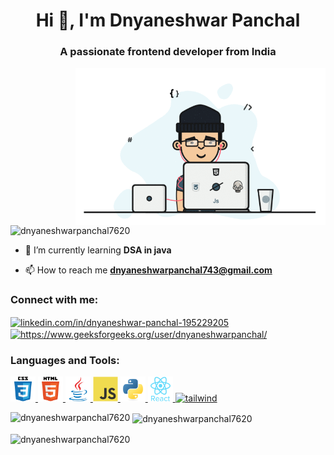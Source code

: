 <h1 align="center">Hi 👋, I'm Dnyaneshwar Panchal</h1>
<h3 align="center">A passionate frontend developer from India</h3>

<img align="right" width="400" src="https://raw.githubusercontent.com/kvssankar/kvssankar/main/programmer.gif">

<p align="left"> <img src="https://komarev.com/ghpvc/?username=dnyaneshwarpanchal7620&label=Profile%20views&color=0e75b6&style=flat" alt="dnyaneshwarpanchal7620" /> </p>

- 🌱 I’m currently learning **DSA in java**

- 📫 How to reach me **dnyaneshwarpanchal743@gmail.com**

<h3 align="left">Connect with me:</h3>
<p align="left">
<a href="https://linkedin.com/in/linkedin.com/in/dnyaneshwar-panchal-195229205" target="blank"><img align="center" src="https://raw.githubusercontent.com/rahuldkjain/github-profile-readme-generator/master/src/images/icons/Social/linked-in-alt.svg" alt="linkedin.com/in/dnyaneshwar-panchal-195229205" height="30" width="40" /></a>
<a href="https://auth.geeksforgeeks.org/user/https://www.geeksforgeeks.org/user/dnyaneshwarpanchal/" target="blank"><img align="center" src="https://raw.githubusercontent.com/rahuldkjain/github-profile-readme-generator/master/src/images/icons/Social/geeks-for-geeks.svg" alt="https://www.geeksforgeeks.org/user/dnyaneshwarpanchal/" height="30" width="40" /></a>
</p>

<h3 align="left">Languages and Tools:</h3>
<p align="left"> <a href="https://www.w3schools.com/css/" target="_blank" rel="noreferrer"> <img src="https://raw.githubusercontent.com/devicons/devicon/master/icons/css3/css3-original-wordmark.svg" alt="css3" width="40" height="40"/> </a> <a href="https://www.w3.org/html/" target="_blank" rel="noreferrer"> <img src="https://raw.githubusercontent.com/devicons/devicon/master/icons/html5/html5-original-wordmark.svg" alt="html5" width="40" height="40"/> </a> <a href="https://www.java.com" target="_blank" rel="noreferrer"> <img src="https://raw.githubusercontent.com/devicons/devicon/master/icons/java/java-original.svg" alt="java" width="40" height="40"/> </a> <a href="https://developer.mozilla.org/en-US/docs/Web/JavaScript" target="_blank" rel="noreferrer"> <img src="https://raw.githubusercontent.com/devicons/devicon/master/icons/javascript/javascript-original.svg" alt="javascript" width="40" height="40"/> </a> <a href="https://www.python.org" target="_blank" rel="noreferrer"> <img src="https://raw.githubusercontent.com/devicons/devicon/master/icons/python/python-original.svg" alt="python" width="40" height="40"/> </a> <a href="https://reactjs.org/" target="_blank" rel="noreferrer"> <img src="https://raw.githubusercontent.com/devicons/devicon/master/icons/react/react-original-wordmark.svg" alt="react" width="40" height="40"/> </a> <a href="https://tailwindcss.com/" target="_blank" rel="noreferrer"> <img src="https://www.vectorlogo.zone/logos/tailwindcss/tailwindcss-icon.svg" alt="tailwind" width="40" height="40"/> </a> </p>

<p><img align="left" src="https://github-readme-stats.vercel.app/api/top-langs?username=dnyaneshwarpanchal7620&show_icons=true&locale=en&layout=compact" alt="dnyaneshwarpanchal7620" /></p>

<p>&nbsp;<img align="center" src="https://github-readme-stats.vercel.app/api?username=dnyaneshwarpanchal7620&show_icons=true&locale=en" alt="dnyaneshwarpanchal7620" /></p>

<p><img align="center" src="https://github-readme-streak-stats.herokuapp.com/?user=dnyaneshwarpanchal7620&" alt="dnyaneshwarpanchal7620" /></p>
